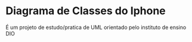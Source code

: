 # Diagrama de Classes do Iphone

É um projeto de estudo/pratica de UML orientado pelo instituto de ensino DIO

